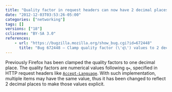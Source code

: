 ```yaml
---
title: "Quality factor in request headers can now have 2 decimal places"
date: "2012-12-03T03:53:26-05:00"
categories: ["networking"]
tags: []
versions: ["18"]
cclicense: "BY-SA 3.0"
references:
    - url: "https://bugzilla.mozilla.org/show_bug.cgi?id=672448"
      title: "Bug 672448 – Clamp quality factor (\'q\') values to 2 decimal places"
---
```

Previously Firefox has been clamped the quality factors to one decimal place. The quality factors are numerical values following `q=`, specified in HTTP request headers like [`Accept-Language`](https://developer.mozilla.org/docs/HTTP/Content_negotiation#The_Accept-Language.3A_header). With such implementation, multiple items may have the same value, thus it has been changed to reflect 2 decimal places to make those values explicit.

